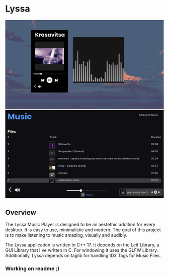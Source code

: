 # Lyssa

<img src="https://github.com/cococry/lyssa/blob/main/Lyssa.png" width="1000"  /> 
<img src="https://github.com/cococry/lyssa/blob/main/lyssa-app2.png" width="1000"  /> 

## Overview

The Lyssa Music Player is designed to be an aestethic addition for every desktop. 
It is easy to use, minimalistic and modern. The goal of this project is to make listening to 
music amazing, visually and audibly. 

The Lyssa application is written in C++ 17. It depends on the Leif Library, a GUI Library that i've
written in C. For windowing it uses the GLFW Library. Additionally, Lyssa depends on taglib for handling 
ID3 Tags for Music Files.


### Working on readme ;)
